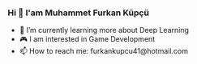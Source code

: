 
### Hi 👋 I'am Muhammet Furkan Küpçü

<ul>
      <li>📖 I’m currently learning more about Deep Learning </li>
      <li>🎮 I am interested in Game Development </li>
      <li>📫 How to reach me: furkankupcu41@hotmail.com</li>
</ul>

